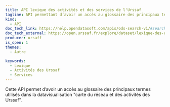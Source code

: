 ```yaml
---
title: API lexique des activités et des services de l'Urssaf
tagline: API permettant d’avoir un accès au glossaire des principaux termes de l’Urssaf
kind:
  - API
doc_tech_link: https://help.opendatasoft.com/apis/ods-search-v1/#search-api-v1
doc_tech_external: https://open.urssaf.fr/explore/dataset/lexique-des-activites-et-des-services-de-lurssaf/api/
producer: ursaff
is_open: 1
themes:
  - Autre

keywords:
  - Lexique
  - Activités des Urssaf
  - Services
---
```


Cette API permet d’avoir un accès au glossaire des principaux termes utilisés dans la datavisualisation "carte du réseau et des activités des Urssaf”.
